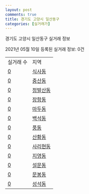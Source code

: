 ```yaml
---
layout: post
comments: true
title: 경기도 고양시 일산동구
categories: [실거래가]
---
```


경기도 고양시 일산동구 실거래 정보

2021년 05월 10일 등록된 실거래 정보: 0건


<table>
  <tr>
    <td>실거래 수</td>
    <td>지역</td>
  </tr>

  
  <tr>
    <td><a href="4128510100.html">0</a></td>
    <td><a href="4128510100.html">식사동</a></td>
  </tr>
    

  <tr>
    <td><a href="4128510200.html">0</a></td>
    <td><a href="4128510200.html">중산동</a></td>
  </tr>
    

  <tr>
    <td><a href="4128510300.html">0</a></td>
    <td><a href="4128510300.html">정발산동</a></td>
  </tr>
    

  <tr>
    <td><a href="4128510400.html">0</a></td>
    <td><a href="4128510400.html">장항동</a></td>
  </tr>
    

  <tr>
    <td><a href="4128510500.html">0</a></td>
    <td><a href="4128510500.html">마두동</a></td>
  </tr>
    

  <tr>
    <td><a href="4128510600.html">0</a></td>
    <td><a href="4128510600.html">백석동</a></td>
  </tr>
    

  <tr>
    <td><a href="4128510700.html">0</a></td>
    <td><a href="4128510700.html">풍동</a></td>
  </tr>
    

  <tr>
    <td><a href="4128510800.html">0</a></td>
    <td><a href="4128510800.html">산황동</a></td>
  </tr>
    

  <tr>
    <td><a href="4128510900.html">0</a></td>
    <td><a href="4128510900.html">사리현동</a></td>
  </tr>
    

  <tr>
    <td><a href="4128511000.html">0</a></td>
    <td><a href="4128511000.html">지영동</a></td>
  </tr>
    

  <tr>
    <td><a href="4128511100.html">0</a></td>
    <td><a href="4128511100.html">설문동</a></td>
  </tr>
    

  <tr>
    <td><a href="4128511200.html">0</a></td>
    <td><a href="4128511200.html">문봉동</a></td>
  </tr>
    

  <tr>
    <td><a href="4128511300.html">0</a></td>
    <td><a href="4128511300.html">성석동</a></td>
  </tr>
    


</table>
    